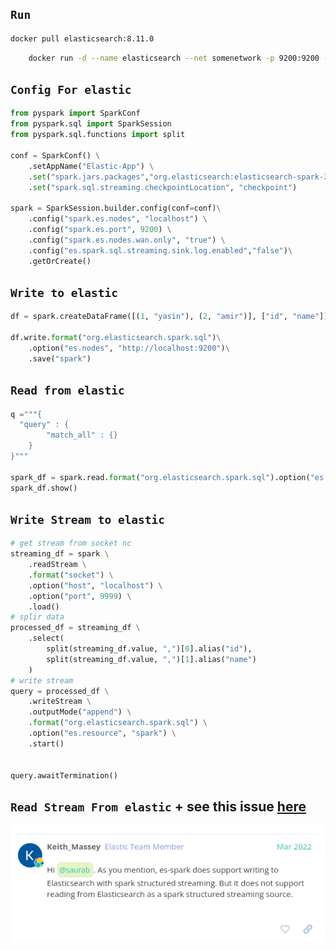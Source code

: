 ## `Run`
```bash
docker pull elasticsearch:8.11.0
```
```bash
    docker run -d --name elasticsearch --net somenetwork -p 9200:9200 -p 9300:9300 -e "discovery.type=single-node" elasticsearch:8.11.0
```

## `Config For elastic`
```python
from pyspark import SparkConf
from pyspark.sql import SparkSession
from pyspark.sql.functions import split

conf = SparkConf() \
    .setAppName("Elastic-App") \
    .set("spark.jars.packages","org.elasticsearch:elasticsearch-spark-30_2.12:8.11.1")\
    .set("spark.sql.streaming.checkpointLocation", "checkpoint")

spark = SparkSession.builder.config(conf=conf)\
    .config("spark.es.nodes", "localhost") \
    .config("spark.es.port", 9200) \
    .config("spark.es.nodes.wan.only", "true") \
    .config("es.spark.sql.streaming.sink.log.enabled","false")\
    .getOrCreate()

```

## `Write to elastic`
```python
df = spark.createDataFrame([(1, "yasin"), (2, "amir")], ["id", "name"])

df.write.format("org.elasticsearch.spark.sql")\
    .option("es.nodes", "http://localhost:9200")\
    .save("spark")
```

## `Read from elastic`
```python
q ="""{
  "query" : {
        "match_all" : {}
    }
}"""

spark_df = spark.read.format("org.elasticsearch.spark.sql").option("es.query", q).load("spark")
spark_df.show()
```

## `Write Stream to elastic`
```python
# get stream from socket nc
streaming_df = spark \
    .readStream \
    .format("socket") \
    .option("host", "localhost") \
    .option("port", 9999) \
    .load()
# splir data
processed_df = streaming_df \
    .select(
        split(streaming_df.value, ",")[0].alias("id"),
        split(streaming_df.value, ",")[1].alias("name")
    )
# write stream
query = processed_df \
    .writeStream \
    .outputMode("append") \
    .format("org.elasticsearch.spark.sql") \
    .option("es.resource", "spark") \
    .start()


query.awaitTermination()

```


## `Read Stream From elastic` + see this issue [here](https://github.com/elastic/elasticsearch-hadoop/issues/1227)
![image info](./pictures/el.png)